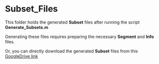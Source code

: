 # Subset_Files

This folder holds the generated **Subset** files after running the script **Generate_Subsets.m**

Generating these files requires preparing the necessary **Segment** and **Info** files.

Or, you can directly download the generated **Subset** files from this [GoogleDrive link](https://drive.google.com/drive/folders/1efP-WFYWx9DYLSQAXfHtT9tbZpFcXgGp?usp=sharing)
